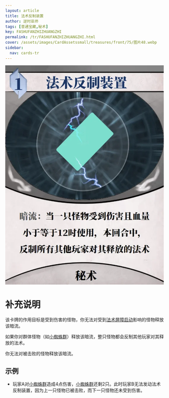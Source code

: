 ```yaml
---
layout: article
title: 法术反制装置
author: 逆时巫师
tags: [普通宝藏,秘术]
key: FASHUFANZHIZHUANGZHI
permalink: /tr/FASHUFANZHIZHUANGZHI.html
cover: /assets/images/CardAssetssmall/treasures/front/75/图片48.webp
sidebar:
  nav: cards-tr
---
```

![](/assets/images/CardAssets/treasures/front/75/图片48.webp)

# 补充说明



该卡牌的作用目标是受到伤害的怪物，你无法对受到[法术屏障启动](/tr/FASHUPINGZHANGQIDONG.html)影响的怪物释放该暗流。



如果你对群体怪物（如[小蜘蛛群](/tr/XIAOZHIZHUQUN.html)）释放该暗流，整只怪物都会反制其他玩家对其释放的法术。

你无法对被击败的怪物释放该暗流。


## 示例
* 玩家A对[小蜘蛛群](/tr/XIAOZHIZHUQUN.html)造成4点伤害，[小蜘蛛群](/tr/XIAOZHIZHUQUN.html)还剩2只。此时玩家B无法发动法术反制装置，因为上一只怪物已被击败，而下一只怪物还未受到伤害。